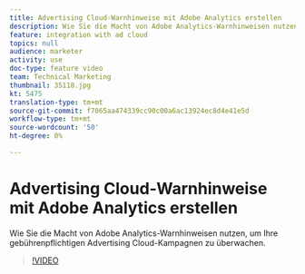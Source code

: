 ```yaml
---
title: Advertising Cloud-Warnhinweise mit Adobe Analytics erstellen
description: Wie Sie die Macht von Adobe Analytics-Warnhinweisen nutzen, um Ihre gebührenpflichtigen Advertising Cloud-Kampagnen zu überwachen.
feature: integration with ad cloud
topics: null
audience: marketer
activity: use
doc-type: feature video
team: Technical Marketing
thumbnail: 35118.jpg
kt: 5475
translation-type: tm+mt
source-git-commit: f7065aa474339cc90c00a6ac13924ec8d4e41e5d
workflow-type: tm+mt
source-wordcount: '50'
ht-degree: 0%

---
```



# Advertising Cloud-Warnhinweise mit Adobe Analytics erstellen

Wie Sie die Macht von Adobe Analytics-Warnhinweisen nutzen, um Ihre gebührenpflichtigen Advertising Cloud-Kampagnen zu überwachen.

>[!VIDEO](https://video.tv.adobe.com/v/35118/?quality=12&learn=on)
